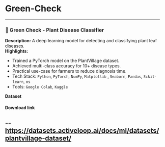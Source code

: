 # Green-Check

---

### 🌿 Green Check - Plant Disease Classifier
**Description:** A deep learning model for detecting and classifying plant leaf diseases.  
**Highlights:**
- Trained a PyTorch model on the PlantVillage dataset.
- Achieved multi-class accuracy for 10+ disease types.
- Practical use-case for farmers to reduce diagnosis time.
- Tech Stack: `Python`, `PyTorch`, `NumPy`, `Matplotlib` , `Seaborn`, `Pandas`, `Sckit-learn`, `os` 
- Tools: `Google Colab`, `Kaggle`

**Dataset**
#### Download link
-- https://datasets.activeloop.ai/docs/ml/datasets/plantvillage-dataset/
---
